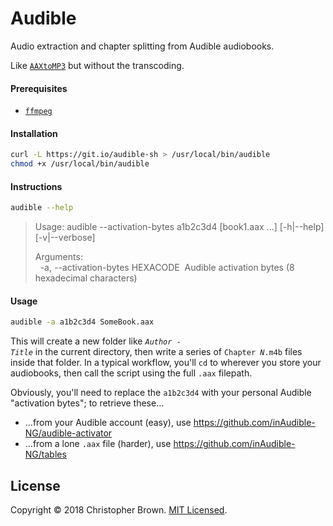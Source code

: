 # Audible

Audio extraction and chapter splitting from Audible audiobooks.

Like [`AAXtoMP3`](https://github.com/KrumpetPirate/AAXtoMP3) but without the transcoding.


#### Prerequisites

* [`ffmpeg`](https://www.ffmpeg.org/)

#### Installation

```sh
curl -L https://git.io/audible-sh > /usr/local/bin/audible
chmod +x /usr/local/bin/audible
```

<!-- Development:
```sh
ln -s "$PWD/audible.sh" /usr/local/bin/audible
``` -->

#### Instructions

```sh
audible --help
```
> Usage: audible --activation-bytes a1b2c3d4 [book1.aax ...] [-h|--help] [-v|--verbose]
>
> Arguments:\
> &nbsp; -a, --activation-bytes HEXACODE&nbsp; Audible activation bytes (8 hexadecimal characters)

#### Usage

```sh
audible -a a1b2c3d4 SomeBook.aax
```

This will create a new folder like <code><i>Author</i> - <i>Title</i></code> in the current directory,
then write a series of <code>Chapter <i>N</i>.m4b</code> files inside that folder.
In a typical workflow, you'll `cd` to wherever you store your audiobooks, then call the script using the full `.aax` filepath.

Obviously, you'll need to replace the `a1b2c3d4` with your personal Audible "activation bytes";
to retrieve these...
* ...from your Audible account (easy), use <https://github.com/inAudible-NG/audible-activator>
* ...from a lone `.aax` file (harder), use <https://github.com/inAudible-NG/tables>


## License

Copyright © 2018 Christopher Brown.
[MIT Licensed](https://chbrown.github.io/licenses/MIT/#2018).
